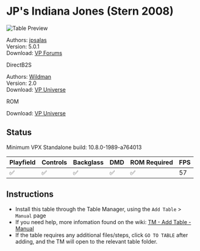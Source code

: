 # JP's Indiana Jones (Stern 2008)

![Table Preview](../../images/vpx-indianajones.png)

Authors: [jpsalas](https://www.vpforums.org/index.php?showuser=277)  
Version: 5.0.1  
Download: [VP Forums](https://www.vpforums.org/index.php?app=downloads&showfile=15560)

DirectB2S

Authors: [Wildman](https://vpuniverse.com/profile/5-wildman/)  
Version: 2.0  
Download: [VP Universe](https://vpuniverse.com/files/file/3072-indiana-jones-stern-2008/)

ROM

Download: [VP Universe](https://vpuniverse.com/files/file/3371-ij4_210zip/)

## Status 

Minimum VPX Standalone build: 10.8.0-1989-a764013

| Playfield | Controls | Backglass | DMD | ROM Required | FPS | 
|-----------|----------|-----------|-----|--------------|-----|
| :white_check_mark: | :white_check_mark: | :white_check_mark: | :white_check_mark: | :white_check_mark: | 57 |

## Instructions

- Install this table through the Table Manager, using the `Add Table` > `Manual` page
- If you need help, more infomation found on the wiki: [TM - Add Table - Manual](https://github.com/LegendsUnchained/vpx-standalone-alp4k/wiki/%5B04%5D-%F0%9F%A7%A1-TM-%E2%80%90-Other-Features#add-table---manual)
- If the table requires any additional files/steps, click `GO TO TABLE` after adding, and the TM will open to the relevant table folder.

